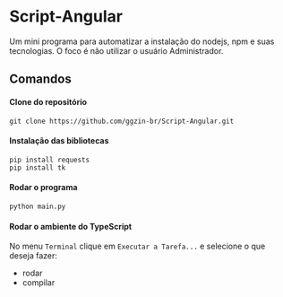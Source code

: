 # Script-Angular
Um mini programa para automatizar a instalação do nodejs, npm e suas tecnologias. O foco é não utilizar o usuário Administrador.

## Comandos
#### Clone do repositório
```
git clone https://github.com/ggzin-br/Script-Angular.git
```
#### Instalação das bibliotecas
```
pip install requests
pip install tk
```

#### Rodar o programa
```
python main.py
```

#### Rodar o ambiente do TypeScript
No menu `Terminal` clique em `Executar a Tarefa...` e selecione o que deseja fazer:
- rodar
- compilar 
